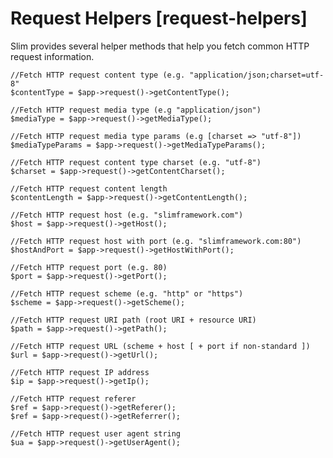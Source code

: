 # Request Helpers [request-helpers] #

Slim provides several helper methods that help you fetch common HTTP request information.

    //Fetch HTTP request content type (e.g. "application/json;charset=utf-8"
    $contentType = $app->request()->getContentType();
    
    //Fetch HTTP request media type (e.g "application/json")
    $mediaType = $app->request()->getMediaType();

    //Fetch HTTP request media type params (e.g [charset => "utf-8"])
    $mediaTypeParams = $app->request()->getMediaTypeParams();
    
    //Fetch HTTP request content type charset (e.g. "utf-8")
    $charset = $app->request()->getContentCharset();

    //Fetch HTTP request content length
    $contentLength = $app->request()->getContentLength();
    
    //Fetch HTTP request host (e.g. "slimframework.com")
    $host = $app->request()->getHost();
    
    //Fetch HTTP request host with port (e.g. "slimframework.com:80")
    $hostAndPort = $app->request()->getHostWithPort();
    
    //Fetch HTTP request port (e.g. 80)
    $port = $app->request()->getPort();
    
    //Fetch HTTP request scheme (e.g. "http" or "https")
    $scheme = $app->request()->getScheme();
    
    //Fetch HTTP request URI path (root URI + resource URI)
    $path = $app->request()->getPath();

    //Fetch HTTP request URL (scheme + host [ + port if non-standard ])
    $url = $app->request()->getUrl();

    //Fetch HTTP request IP address
    $ip = $app->request()->getIp();
    
    //Fetch HTTP request referer
    $ref = $app->request()->getReferer();
    $ref = $app->request()->getReferrer();

    //Fetch HTTP request user agent string
    $ua = $app->request()->getUserAgent();